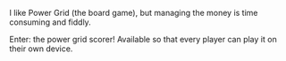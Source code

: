 I like Power Grid (the board game), but managing the money is time consuming and fiddly.

Enter: the power grid scorer! Available so that every player can play it on their own device. 
